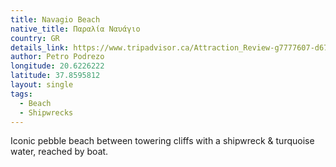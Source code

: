 ```yaml
---
title: Navagio Beach
native_title: Παραλία Ναυάγιο
country: GR
details_link: https://www.tripadvisor.ca/Attraction_Review-g7777607-d671779-Reviews-Navagio_Beach_Shipwreck_Beach-Anafonitria_Zakynthos_Ionian_Islands.html
author: Petro Podrezo
longitude: 20.6226222
latitude: 37.8595812
layout: single
tags:
  - Beach
  - Shipwrecks
---
```

Iconic pebble beach between towering cliffs with a shipwreck & turquoise water, reached by boat.
